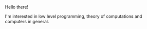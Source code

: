 Hello there!

I'm interested in low level programming, theory of computations and computers in general.
